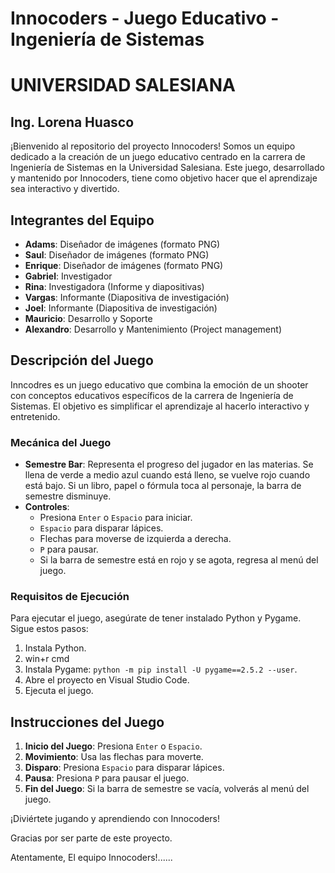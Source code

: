 # Innocoders - Juego Educativo - Ingeniería de Sistemas
# UNIVERSIDAD SALESIANA
## Ing. Lorena Huasco

¡Bienvenido al repositorio del proyecto Innocoders! Somos un equipo dedicado a la creación de un juego educativo centrado en la carrera de Ingeniería de Sistemas en la Universidad Salesiana. Este juego, desarrollado y mantenido por Innocoders, tiene como objetivo hacer que el aprendizaje sea interactivo y divertido.

## Integrantes del Equipo

- **Adams**: Diseñador de imágenes (formato PNG)
- **Saul**: Diseñador de imágenes (formato PNG)
- **Enrique**: Diseñador de imágenes (formato PNG)
- **Gabriel**: Investigador
- **Rina**: Investigadora (Informe y diapositivas)
- **Vargas**: Informante (Diapositiva de investigación)
- **Joel**: Informante (Diapositiva de investigación)
- **Mauricio**: Desarrollo y Soporte
- **Alexandro**: Desarrollo y Mantenimiento (Project management)

## Descripción del Juego

Inncodres es un juego educativo que combina la emoción de un shooter con conceptos educativos específicos de la carrera de Ingeniería de Sistemas. El objetivo es simplificar el aprendizaje al hacerlo interactivo y entretenido.

### Mecánica del Juego

- **Semestre Bar**: Representa el progreso del jugador en las materias. Se llena de verde a medio azul cuando está lleno, se vuelve rojo cuando está bajo. Si un libro, papel o fórmula toca al personaje, la barra de semestre disminuye.
- **Controles**:
  - Presiona `Enter` o `Espacio` para iniciar.
  - `Espacio` para disparar lápices.
  - Flechas para moverse de izquierda a derecha.
  - `P` para pausar.
  - Si la barra de semestre está en rojo y se agota, regresa al menú del juego.

### Requisitos de Ejecución

Para ejecutar el juego, asegúrate de tener instalado Python y Pygame. Sigue estos pasos:

1. Instala Python.
2. win+r cmd
3. Instala Pygame: `python -m pip install -U pygame==2.5.2 --user`.
4. Abre el proyecto en Visual Studio Code.
5. Ejecuta el juego.

## Instrucciones del Juego

1. **Inicio del Juego**: Presiona `Enter` o `Espacio`.
2. **Movimiento**: Usa las flechas para moverte.
3. **Disparo**: Presiona `Espacio` para disparar lápices.
4. **Pausa**: Presiona `P` para pausar el juego.
5. **Fin del Juego**: Si la barra de semestre se vacía, volverás al menú del juego.

¡Diviértete jugando y aprendiendo con Innocoders!

Gracias por ser parte de este proyecto.

Atentamente,
El equipo Innocoders!......
